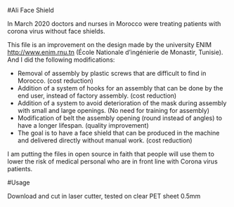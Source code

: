 #Ali Face Shield

In March 2020 doctors and nurses in Morocco were treating patients with corona virus without face shields.

This file is an improvement on the design made by the university ENIM http://www.enim.rnu.tn (École Nationale d’ingénierie de Monastir, Tunisie). And I did the following modifications:

-	Removal of assembly by plastic screws that are difficult to find in Morocco. (cost reduction)
-	Addition of a system of hooks for an assembly that can be done by the end user, instead of factory assembly. (cost reduction)
-	Addition of a system to avoid deterioration of the mask during assembly with small and large openings. (No need for training for assembly)
-	Modification of belt the assembly opening (round instead of angles) to have a longer lifespan. (quality improvement)
-	The goal is to have a face shield that can be produced in the machine and delivered directly without manual work. (cost reduction)


I am putting the files in open source in faith that people will use them to lower the risk of medical personal who are in front line with Corona virus patients.


#Usage

Download and cut in laser cutter, tested on clear PET sheet 0.5mm

